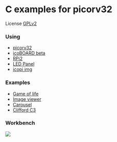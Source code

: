 # C examples for picorv32

License [GPLv2](http://www.gnu.org/licenses/old-licenses/gpl-2.0.html)

### Using

 * [picorv32](https://github.com/cliffordwolf/picorv32)
 * [icoBOARD beta](http://icoboard.org/icoboard-beta.html)
 * [RPi2](https://www.raspberrypi.org/products/raspberry-pi-2-model-b)
 * [LED Panel](http://bikerglen.com/projects/lighting/led-panel-1up/#The_LED_Panel)
 * [icopi img](https://mega.nz/#!U9cFBLLL!76Cuk1Tsltauhz_BKtxUNvf7VXbXZZ260sgM2DNnB5s)

### Examples

 * [Game of life](app_game_of_life/)
 * [Image viewer](app_image_viewer/)
 * [Carousel](app_carousel/)
 * [Clifford C3](http://svn.clifford.at/handicraft/2015/c3demo/)

### Workbench

![][workbench]

[workbench]: images/workbench.jpg
